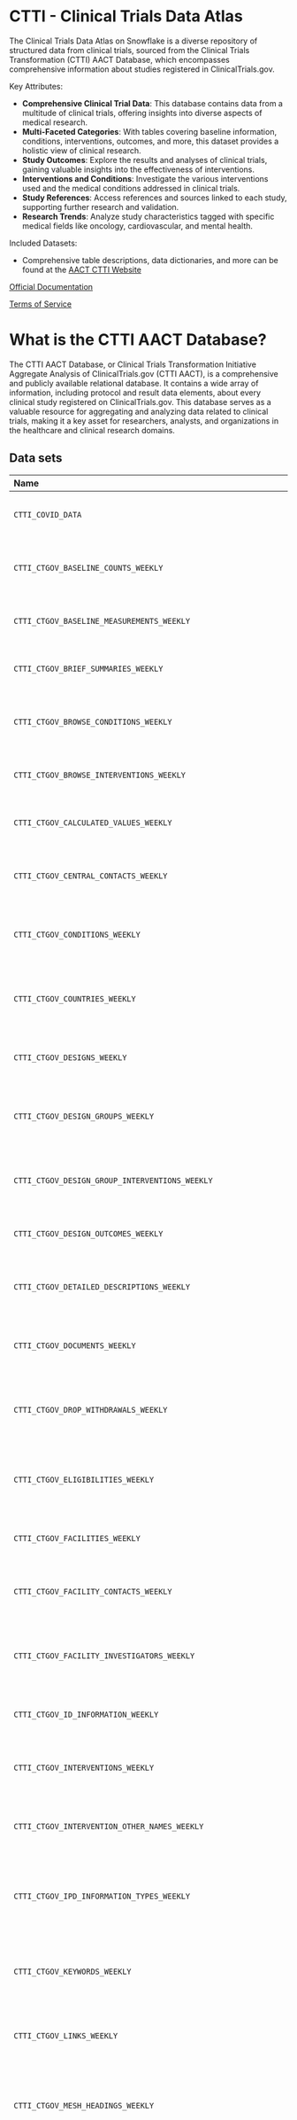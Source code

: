 # CTTI - Clinical Trials Data Atlas


The Clinical Trials Data Atlas on Snowflake is a diverse repository of structured data from clinical trials, sourced from the Clinical Trials Transformation (CTTI) AACT Database, which encompasses comprehensive 
information about studies registered in ClinicalTrials.gov.

Key Attributes:

- **Comprehensive Clinical Trial Data**: This database contains data from a multitude of clinical trials, offering insights into diverse aspects of medical research.
- **Multi-Faceted Categories**: With tables covering baseline information, conditions, interventions, outcomes, and more, this dataset provides a holistic view of clinical research.
- **Study Outcomes**: Explore the results and analyses of clinical trials, gaining valuable insights into the effectiveness of interventions.
- **Interventions and Conditions**: Investigate the various interventions used and the medical conditions addressed in clinical trials.
- **Study References**: Access references and sources linked to each study, supporting further research and validation.
- **Research Trends**: Analyze study characteristics tagged with specific medical fields like oncology, cardiovascular, and mental health.

Included Datasets:

- Comprehensive table descriptions, data dictionaries, and more can be found at the [AACT CTTI Website](https://aact.ctti-clinicaltrials.org/learn_more)

[Official Documentation](https://aact.ctti-clinicaltrials.org/learn_more)

[Terms of Service](https://rearc-data-public-assets.s3.amazonaws.com/Rearc_Data_DSA.pdf)

# What is the CTTI AACT Database?

The CTTI AACT Database, or Clinical Trials Transformation Initiative Aggregate Analysis of ClinicalTrials.gov (CTTI AACT), is a comprehensive and publicly available relational database. It contains a wide array of 
information, including protocol and result data elements, about every clinical study registered on ClinicalTrials.gov. This database serves as a valuable resource for aggregating and analyzing data related to clinical 
trials, making it a key asset for researchers, analysts, and organizations in the healthcare and clinical research domains.

## Data sets

| Name                           | Source                                                              | Documentation                                                                                    | Description                                                                                                            |
|:-------------------------------|:--------------------------------------------------------------------|:-------------------------------------------------------------------------------------------------|------------------------------------------------------------------------------------------------------------------------|
| `CTTI_COVID_DATA`              | [Clinical Trials Data Atlas](https://aact.ctti-clinicaltrials.org/download) | [CTTI AACT Database](https://aact.ctti-clinicaltrials.org/learn_more)                               | Contains COVID-related data from clinical trials.                                                                    |
| `CTTI_CTGOV_BASELINE_COUNTS_WEEKLY` | [Clinical Trials Data Atlas](https://aact.ctti-clinicaltrials.org/download) | [CTTI AACT Database](https://aact.ctti-clinicaltrials.org/learn_more)                               | Stores baseline counts and data from clinical trials.                                                              |
| `CTTI_CTGOV_BASELINE_MEASUREMENTS_WEEKLY` | [Clinical Trials Data Atlas](https://aact.ctti-clinicaltrials.org/download) | [CTTI AACT Database](https://aact.ctti-clinicaltrials.org/learn_more)                               | Holds weekly measurements from clinical trial baselines.                                                            |
| `CTTI_CTGOV_BRIEF_SUMMARIES_WEEKLY` | [Clinical Trials Data Atlas](https://aact.ctti-clinicaltrials.org/download) | [CTTI AACT Database](https://aact.ctti-clinicaltrials.org/learn_more)                               | Contains weekly brief summaries of clinical trials.                                                                 |
| `CTTI_CTGOV_BROWSE_CONDITIONS_WEEKLY` | [Clinical Trials Data Atlas](https://aact.ctti-clinicaltrials.org/download) | [CTTI AACT Database](https://aact.ctti-clinicaltrials.org/learn_more)                               | Includes weekly data on conditions from clinical trials.                                                           |
| `CTTI_CTGOV_BROWSE_INTERVENTIONS_WEEKLY` | [Clinical Trials Data Atlas](https://aact.ctti-clinicaltrials.org/download) | [CTTI AACT Database](https://aact.ctti-clinicaltrials.org/learn_more)                               | Contains weekly data on interventions in clinical trials.                                                         |
| `CTTI_CTGOV_CALCULATED_VALUES_WEEKLY` | [Clinical Trials Data Atlas](https://aact.ctti-clinicaltrials.org/download) | [CTTI AACT Database](https://aact.ctti-clinicaltrials.org/learn_more)                               | Stores weekly calculated values from clinical trials.                                                             |
| `CTTI_CTGOV_CENTRAL_CONTACTS_WEEKLY` | [Clinical Trials Data Atlas](https://aact.ctti-clinicaltrials.org/download) | [CTTI AACT Database](https://aact.ctti-clinicaltrials.org/learn_more)                               | Includes weekly central contact information in clinical trials.                                                    |
| `CTTI_CTGOV_CONDITIONS_WEEKLY`   | [Clinical Trials Data Atlas](https://aact.ctti-clinicaltrials.org/download) | [CTTI AACT Database](https://aact.ctti-clinicaltrials.org/learn_more)                               | Contains weekly data on medical conditions in clinical trials.                                                      |
| `CTTI_CTGOV_COUNTRIES_WEEKLY`    | [Clinical Trials Data Atlas](https://aact.ctti-clinicaltrials.org/download) | [CTTI AACT Database](https://aact.ctti-clinicaltrials.org/learn_more)                               | Stores weekly information about countries related to clinical trials.                                               |
| `CTTI_CTGOV_DESIGNS_WEEKLY`     | [Clinical Trials Data Atlas](https://aact.ctti-clinicaltrials.org/download) | [CTTI AACT Database](https://aact.ctti-clinicaltrials.org/learn_more)                               | Holds weekly data on clinical trial designs.                                                                      |
| `CTTI_CTGOV_DESIGN_GROUPS_WEEKLY` | [Clinical Trials Data Atlas](https://aact.ctti-clinicaltrials.org/download) | [CTTI AACT Database](https://aact.ctti-clinicaltrials.org/learn_more)                               | Contains weekly information about groups within clinical trial designs.                                            |
| `CTTI_CTGOV_DESIGN_GROUP_INTERVENTIONS_WEEKLY` | [Clinical Trials Data Atlas](https://aact.ctti-clinicaltrials.org/download) | [CTTI AACT Database](https://aact.ctti-clinicaltrials.org/learn_more) | Includes weekly data on interventions in clinical trial design groups.                                          |
| `CTTI_CTGOV_DESIGN_OUTCOMES_WEEKLY` | [Clinical Trials Data Atlas](https://aact.ctti-clinicaltrials.org/download) | [CTTI AACT Database](https://aact.ctti-clinicaltrials.org/learn_more)                               | Stores weekly data on clinical trial design outcomes.                                                            |
| `CTTI_CTGOV_DETAILED_DESCRIPTIONS_WEEKLY` | [Clinical Trials Data Atlas](https://aact.ctti-clinicaltrials.org/download) | [CTTI AACT Database](https://aact.ctti-clinicaltrials.org/learn_more) | Contains detailed weekly descriptions of clinical trials.                                                      |
| `CTTI_CTGOV_DOCUMENTS_WEEKLY`    | [Clinical Trials Data Atlas](https://aact.ctti-clinicaltrials.org/download) | [CTTI AACT Database](https://aact.ctti-clinicaltrials.org/learn_more)                               | Holds weekly data on documents related to clinical trials.                                                        |
| `CTTI_CTGOV_DROP_WITHDRAWALS_WEEKLY` | [Clinical Trials Data Atlas](https://aact.ctti-clinicaltrials.org/download) | [CTTI AACT Database](https://aact.ctti-clinicaltrials.org/learn_more)                               | Includes weekly data on participants who dropped out of clinical trials.                                          |
| `CTTI_CTGOV_ELIGIBILITIES_WEEKLY` | [Clinical Trials Data Atlas](https://aact.ctti-clinicaltrials.org/download) | [CTTI AACT Database](https://aact.ctti-clinicaltrials.org/learn_more)                               | Contains weekly eligibility criteria data from clinical trials.                                                  |
| `CTTI_CTGOV_FACILITIES_WEEKLY`   | [Clinical Trials Data Atlas](https://aact.ctti-clinicaltrials.org/download) | [CTTI AACT Database](https://aact.ctti-clinicaltrials.org/learn_more)                               | Stores weekly information about facilities in clinical trials.                                                     |
| `CTTI_CTGOV_FACILITY_CONTACTS_WEEKLY` | [Clinical Trials Data Atlas](https://aact.ctti-clinicaltrials.org/download) | [CTTI AACT Database](https://aact.ctti-clinicaltrials.org/learn_more)                               | Includes weekly contact information for facilities in clinical trials.                                              |
| `CTTI_CTGOV_FACILITY_INVESTIGATORS_WEEKLY` | [Clinical Trials Data Atlas](https://aact.ctti-clinicaltrials.org/download) | [CTTI AACT Database](https://aact.ctti-clinicaltrials.org/learn_more) | Contains weekly data on investigators affiliated with facilities in clinical trials.                               |
| `CTTI_CTGOV_ID_INFORMATION_WEEKLY` | [Clinical Trials Data Atlas](https://aact.ctti-clinicaltrials.org/download) | [CTTI AACT Database](https://aact.ctti-clinicaltrials.org/learn_more)                               | Stores weekly identification information for clinical trials.                                                       |
| `CTTI_CTGOV_INTERVENTIONS_WEEKLY` | [Clinical Trials Data Atlas](https://aact.ctti-clinicaltrials.org/download) | [CTTI AACT Database](https://aact.ctti-clinicaltrials.org/learn_more)                               | Includes weekly data on interventions used in clinical trials.                                                       |
| `CTTI_CTGOV_INTERVENTION_OTHER_NAMES_WEEKLY` | [Clinical Trials Data Atlas](https://aact.ctti-clinicaltrials.org/download) | [CTTI AACT Database](https://aact.ctti-clinicaltrials.org/learn_more) | Contains alternative names for interventions in clinical trials.                                                |
| `CTTI_CTGOV_IPD_INFORMATION_TYPES_WEEKLY` | [Clinical Trials Data Atlas](https://aact.ctti-clinicaltrials.org/download) | [CTTI AACT Database](https://aact.ctti-clinicaltrials.org/learn_more) | Provides weekly data on types of individual patient data (IPD) in clinical trials.                                |
| `CTTI_CTGOV_KEYWORDS_WEEKLY`     | [Clinical Trials Data Atlas](https://aact.ctti-clinicaltrials.org/download) | [CTTI AACT Database](https://aact.ctti-clinicaltrials.org/learn_more)                               | Contains weekly keywords associated with clinical trials.                                                       |
| `CTTI_CTGOV_LINKS_WEEKLY`        | [Clinical Trials Data Atlas](https://aact.ctti-clinicaltrials.org/download) | [CTTI AACT Database](https://aact.ctti-clinicaltrials.org/learn_more)                               | Stores weekly links and references within clinical trials.                                                         |
| `CTTI_CTGOV_MESH_HEADINGS_WEEKLY` | [Clinical Trials Data Atlas](https://aact.ctti-clinicaltrials.org/download) | [CTTI AACT Database](https://aact.ctti-clinicaltrials.org/learn_more)                               | Includes weekly data on Medical Subject Headings (MeSH) in clinical trials.                                       |
| `CTTI_CTGOV_MESH_TERMS_WEEKLY`    | [Clinical Trials Data Atlas](https://aact.ctti-clinicaltrials.org/download) | [CTTI AACT Database](https://aact.ctti-clinicaltrials.org/learn_more)                               | Provides weekly terms associated with Medical Subject Headings (MeSH) in clinical trials.                         |
| `CTTI_CTGOV_MILESTONES_WEEKLY`    | [Clinical Trials Data Atlas](https://aact.ctti-clinicaltrials.org/download) | [CTTI AACT Database](https://aact.ctti-clinicaltrials.org/learn_more)                               | Stores weekly data on milestones achieved in clinical trials.                                                       |
| `CTTI_CTGOV_OUTCOMES_WEEKLY`    | [Clinical Trials Data Atlas](https://aact.ctti-clinicaltrials.org/download) | [CTTI AACT Database](https://aact.ctti-clinicaltrials.org/learn_more)                               | Contains weekly data on clinical trial outcomes.                                                                |
| `CTTI_CTGOV_OUTCOME_ANALYSES_WEEKLY` | [Clinical Trials Data Atlas](https://aact.ctti-clinicaltrials.org/download) | [CTTI AACT Database](https://aact.ctti-clinicaltrials.org/learn_more)                               | Includes weekly analyses of outcomes from clinical trials.                                                      |
| `CTTI_CTGOV_OUTCOME_ANALYSIS_GROUPS_WEEKLY` | [Clinical Trials Data Atlas](https://aact.ctti-clinicaltrials.org/download) | [CTTI AACT Database](https://aact.ctti-clinicaltrials.org/learn_more) | Contains weekly data on groups involved in the analysis of clinical trial outcomes.                             |
| `CTTI_CTGOV_OUTCOME_COUNTS_WEEKLY` | [Clinical Trials Data Atlas](https://aact.ctti-clinicaltrials.org/download) | [CTTI AACT Database](https://aact.ctti-clinicaltrials.org/learn_more)                               | Stores weekly counts of outcomes from clinical trials.                                                         |
| `CTTI_CTGOV_OUTCOME_MEASUREMENTS_WEEKLY` | [Clinical Trials Data Atlas](https://aact.ctti-clinicaltrials.org/download) | [CTTI AACT Database](https://aact.ctti-clinicaltrials.org/learn_more) | Includes weekly measurements related to clinical trial outcomes.                                              |
| `CTTI_CTGOV_OVERALL_OFFICIALS_WEEKLY` | [Clinical Trials Data Atlas](https://aact.ctti-clinicaltrials.org/download) | [CTTI AACT Database](https://aact.ctti-clinicaltrials.org/learn_more)                               | Contains weekly data on overall officials responsible for clinical trials.                                       |
| `CTTI_CTGOV_PARTICIPANT_FLOWS_WEEKLY` | [Clinical Trials Data Atlas](https://aact.ctti-clinicaltrials.org/download) | [CTTI AACT Database](https://aact.ctti-clinicaltrials.org/learn_more) | Stores weekly data on the flow of participants in clinical trials.                                               |
| `CTTI_CTGOV_PENDING_RESULTS_WEEKLY` | [Clinical Trials Data Atlas](https://aact.ctti-clinicaltrials.org/download) | [CTTI AACT Database](https://aact.ctti-clinicaltrials.org/learn_more)                               | Includes weekly data on pending results from clinical trials.                                                    |
| `CTTI_CTGOV_PROVIDED_DOCUMENTS_WEEKLY` | [Clinical Trials Data Atlas](https://aact.ctti-clinicaltrials.org/download) | [CTTI AACT Database](https://aact.ctti-clinicaltrials.org/learn_more) | Contains weekly data on documents provided in clinical trials.                                                  |
| `CTTI_CTGOV_REPORTED_EVENTS_WEEKLY` | [Clinical Trials Data Atlas](https://aact.ctti-clinicaltrials.org/download) | [CTTI AACT Database](https://aact.ctti-clinicaltrials.org/learn_more)                               | Stores weekly data on reported events within clinical trials.                                                    |
| `CTTI_CTGOV_REPORTED_EVENT_TOTALS_WEEKLY` | [Clinical Trials Data Atlas](https://aact.ctti-clinicaltrials.org/download) | [CTTI AACT Database](https://aact.ctti-clinicaltrials.org/learn_more) | Includes weekly totals of reported events in clinical trials.                                                  |
| `CTTI_CTGOV_RESPONSIBLE_PARTIES_WEEKLY` | [Clinical Trials Data Atlas](https://aact.ctti-clinicaltrials.org/download) | [CTTI AACT Database](https://aact.ctti-clinicaltrials.org/learn_more) | Contains weekly data on responsible parties in clinical trials.                                                |
| `CTTI_CTGOV_RESULT_AGREEMENTS_WEEKLY` | [Clinical Trials Data Atlas](https://aact.ctti-clinicaltrials.org/download) | [CTTI AACT Database](https://aact.ctti-clinicaltrials.org/learn_more) | Stores weekly agreements related to clinical trial results.                                                      |
| `CTTI_CTGOV_RESULT_CONTACTS_WEEKLY` | [Clinical Trials Data Atlas](https://aact.ctti-clinicaltrials.org/download) | [CTTI AACT Database](https://aact.ctti-clinicaltrials.org/learn_more) | Includes weekly contact information for parties involved in clinical trial results.                                |
| `CTTI_CTGOV_RESULT_GROUPS_WEEKLY` | [Clinical Trials Data Atlas](https://aact.ctti-clinicaltrials.org/download) | [CTTI AACT Database](https://aact.ctti-clinicaltrials.org/learn_more) | Contains weekly data on groups associated with clinical trial results.                                          |
| `CTTI_CTGOV_RETRACTIONS_WEEKLY` | [Clinical Trials Data Atlas](https://aact.ctti-clinicaltrials.org/download) | [CTTI AACT Database](https://aact.ctti-clinicaltrials.org/learn_more) | Stores weekly data on retractions within clinical trials.                                                      |
| `CTTI_CTGOV_SEARCH_RESULTS_WEEKLY` | [Clinical Trials Data Atlas](https://aact.ctti-clinicaltrials.org/download) | [CTTI AACT Database](https://aact.ctti-clinicaltrials.org/learn_more) | Includes weekly search results related to clinical trials.                                                       |
| `CTTI_CTGOV_SPONSORS_WEEKLY`    | [Clinical Trials Data Atlas](https://aact.ctti-clinicaltrials.org/download) | [CTTI AACT Database](https://aact.ctti-clinicaltrials.org/learn_more)                               | Contains weekly data on sponsors of clinical trials.                                                             |
| `CTTI_CTGOV_STUDIES_WEEKLY`      | [Clinical Trials Data Atlas](https://aact.ctti-clinicaltrials.org/download) | [CTTI AACT Database](https://aact.ctti-clinicaltrials.org/learn_more)                               | Stores weekly information about clinical studies.                                                                |
| `CTTI_CTGOV_STUDY_REFERENCES_WEEKLY` | [Clinical Trials Data Atlas](https://aact.ctti-clinicaltrials.org/download) | [CTTI AACT Database](https://aact.ctti-clinicaltrials.org/learn_more) | Includes weekly references associated with clinical studies.                                                     |
| `CTTI_CTGOV_STUDY_SEARCHES_WEEKLY` | [Clinical Trials Data Atlas](https://aact.ctti-clinicaltrials.org/download) | [CTTI AACT Database](https://aact.ctti-clinicaltrials.org/learn_more)                               | Contains weekly search information related to clinical studies.                                                   |
| `CTTI_PROJ_CDEK_STANDARD_ORGS_CDEK_ORGANIZATIONS_WEEKLY` | [Clinical Trials Data Atlas](https://aact.ctti-clinicaltrials.org/download) | [CTTI AACT Database](https://aact.ctti-clinicaltrials.org/learn_more) | Stores weekly data on organizations related to the Clinical Data Interchange Consortium (CDISC) standard. |
| `CTTI_PROJ_CDEK_STANDARD_ORGS_CDEK_SYNONYMS_WEEKLY` | [Clinical Trials Data Atlas](https://aact.ctti-clinicaltrials.org/download) | [CTTI AACT Database](https://aact.ctti-clinicaltrials.org/learn_more) | Contains weekly synonyms associated with organizations in the CDISC standard.                               |
| `CTTI_PROJ_RESULTS_REPORTING_ANALYZED_STUDIES_WEEKLY` | [Clinical Trials Data Atlas](https://aact.ctti-clinicaltrials.org/download) | [CTTI AACT Database](https://aact.ctti-clinicaltrials.org/learn_more) | Stores weekly analyzed studies related to results reporting.                                                    |
| `CTTI_PROJ_TAG_NEPHROLOGY_ANALYZED_STUDIES_WEEKLY` | [Clinical Trials Data Atlas](https://aact.ctti-clinicaltrials.org/download) | [CTTI AACT Database](https://aact.ctti-clinicaltrials.org/learn_more) | Includes weekly data on analyzed studies in the field of nephrology.                                          |
| `CTTI_PROJ_TAG_NEPHROLOGY_TAGGED_TERMS_WEEKLY` | [Clinical Trials Data Atlas](https://aact.ctti-clinicaltrials.org/download) | [CTTI AACT Database](https://aact.ctti-clinicaltrials.org/learn_more) | Contains weekly tagged terms associated with nephrology studies.                                                |
| `CTTI_PROJ_TAG_STUDY_CHARACTERISTICS_CARDIOVASCULAR_STUDIES_WEEKLY` | [Clinical Trials Data Atlas](https://aact.ctti-clinicaltrials.org/download) | [CTTI AACT Database](https://aact.ctti-clinicaltrials.org/learn_more) | Stores weekly characteristics of cardiovascular studies.                                                        |
| `CTTI_PROJ_TAG_STUDY_CHARACTERISTICS_MENTAL_HEALTH_STUDIES_WEEKLY` | [Clinical Trials Data Atlas](https://aact.ctti-clinicaltrials.org/download) | [CTTI AACT Database](https://aact.ctti-clinicaltrials.org/learn_more) | Includes weekly characteristics of mental health studies.                                                     |
| `CTTI_PROJ_TAG_STUDY_CHARACTERISTICS_ONCOLOGY_STUDIES_WEEKLY` | [Clinical Trials Data Atlas](https://aact.ctti-clinicaltrials.org/download) | [CTTI AACT Database](https://aact.ctti-clinicaltrials.org/learn_more) | Contains weekly characteristics of oncology studies.                                                         |
| `CTTI_PROJ_TAG_STUDY_CHARACTERISTICS_TAGGED_TERMS_WEEKLY` | [Clinical Trials Data Atlas](https://aact.ctti-clinicaltrials.org/download) | [CTTI AACT Database](https://aact.ctti-clinicaltrials.org/learn_more) | Provides weekly tagged terms associated with study characteristics.                                           |

## Data Exchanges

This dataset is currently refreshed and available at the following locations:

- [Amazon Data Exchange](https://us-east-1.console.aws.amazon.com/dataexchange/home?region=us-east-1#/products/prodview-6hrha5c7pe3am)
- [Snowflake Data Exchange](https://www.snowflake.com/datasets/rearc/)
- [Databricks Marketplace](https://www.databricks.com/product/marketplace)

## About Rearc

We understand the complexities involved with acquiring data from disparate sources and transforming them to meet your
analytical needs. We work with lots of free publicly available datasets and publish them at a variety of endpoints for
our subscribers to consume them in an easy consistent fashion. Our goal is always to remove the heavy lifting involved
with acquiring and processing data so you can focus on data-driven insights that matter to your business. To learn more
about us and how we can help you meet your goals with ready-to-use data, come find us at [rearc.io](rearc.io)!
